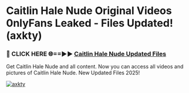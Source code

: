 # Caitlin Hale Nude Original Videos 0nlyFans Leaked - Files Updated! (axkty)

<h3>🔴 CLICK HERE 🌐==►► <a href="https://tinyurl.com/yc6ubb5a" rel="nofollow">Caitlin Hale Nude Updated Files</a></h3>

Get Caitlin Hale Nude and all content. Now you can access all videos and pictures of Caitlin Hale Nude. New Updated Files 2025!

[![axkty](https://i.imgur.com/7eu0CRL.gif)](https://tinyurl.com/yc6ubb5a)
